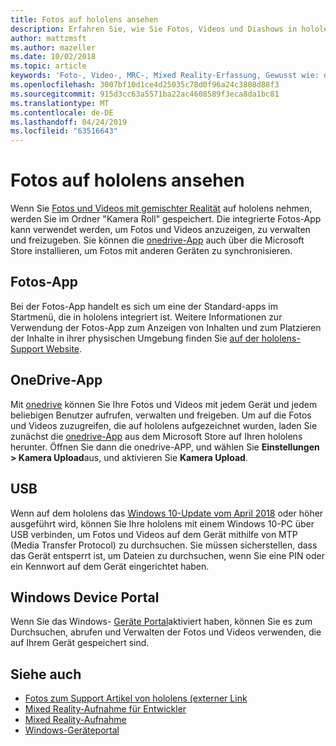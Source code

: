 ```yaml
---
title: Fotos auf hololens ansehen
description: Erfahren Sie, wie Sie Fotos, Videos und Diashows in hololens anzeigen und in ihrer physischen Umgebung platzieren.
author: mattzmsft
ms.author: mazeller
ms.date: 10/02/2018
ms.topic: article
keywords: 'Foto-, Video-, MRC-, Mixed Reality-Erfassung, Gewusst wie: onedrive, hololens, PIN, Place, Diashow'
ms.openlocfilehash: 3007bf10d1ce4d25035c78d0f96a24c3808d88f3
ms.sourcegitcommit: 915d3cc63a5571ba22ac4608589f3eca8da1bc81
ms.translationtype: MT
ms.contentlocale: de-DE
ms.lasthandoff: 04/24/2019
ms.locfileid: "63516643"
---
```

# <a name="see-your-photos-on-hololens"></a>Fotos auf hololens ansehen

Wenn Sie [Fotos und Videos mit gemischter Realität](mixed-reality-capture.md) auf hololens nehmen, werden Sie im Ordner "Kamera Roll" gespeichert. Die integrierte Fotos-App kann verwendet werden, um Fotos und Videos anzuzeigen, zu verwalten und freizugeben. Sie können die [onedrive-App](https://www.microsoft.com/p/onedrive/9wzdncrfj1p3) auch über die Microsoft Store installieren, um Fotos mit anderen Geräten zu synchronisieren. 

## <a name="photos-app"></a>Fotos-App

Bei der Fotos-App handelt es sich um eine der Standard-apps im Startmenü, die in hololens integriert ist. Weitere Informationen zur Verwendung der Fotos-App zum Anzeigen von Inhalten und zum Platzieren der Inhalte in ihrer physischen Umgebung finden Sie [auf der hololens-Support Website](https://support.microsoft.com/help/12648). 

## <a name="onedrive-app"></a>OneDrive-App

Mit [onedrive](https://onedrive.live.com/) können Sie Ihre Fotos und Videos mit jedem Gerät und jedem beliebigen Benutzer aufrufen, verwalten und freigeben. Um auf die Fotos und Videos zuzugreifen, die auf hololens aufgezeichnet wurden, laden Sie zunächst die [onedrive-App](https://www.microsoft.com/p/onedrive/9wzdncrfj1p3) aus dem Microsoft Store auf Ihren hololens herunter. Öffnen Sie dann die onedrive-APP, und wählen Sie **Einstellungen > Kamera Upload**aus, und aktivieren Sie **Kamera Upload**.

## <a name="usb"></a>USB 

Wenn auf dem hololens das [Windows 10-Update vom April 2018](release-notes-april-2018.md) oder höher ausgeführt wird, können Sie Ihre hololens mit einem Windows 10-PC über USB verbinden, um Fotos und Videos auf dem Gerät mithilfe von MTP (Media Transfer Protocol) zu durchsuchen. Sie müssen sicherstellen, dass das Gerät entsperrt ist, um Dateien zu durchsuchen, wenn Sie eine PIN oder ein Kennwort auf dem Gerät eingerichtet haben. 

## <a name="windows-device-portal"></a>Windows Device Portal

Wenn Sie das Windows- [Geräte Portal](using-the-windows-device-portal.md#mixed-reality-capture)aktiviert haben, können Sie es zum Durchsuchen, abrufen und Verwalten der Fotos und Videos verwenden, die auf Ihrem Gerät gespeichert sind.

## <a name="see-also"></a>Siehe auch

* [Fotos zum Support Artikel von hololens (externer Link](https://support.microsoft.com/help/12648)
* [Mixed Reality-Aufnahme für Entwickler](mixed-reality-capture-for-developers.md)
* [Mixed Reality-Aufnahme](mixed-reality-capture.md)
* [Windows-Geräteportal](using-the-windows-device-portal.md)
